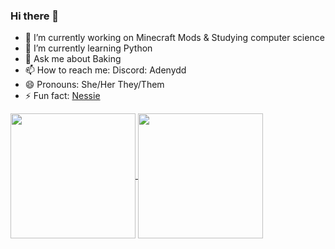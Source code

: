 ### Hi there 👋
- 🔭 I’m currently working on Minecraft Mods & Studying computer science
- 🌱 I’m currently learning Python
- 💬 Ask me about Baking
- 📫 How to reach me: Discord: Adenydd
- 😄 Pronouns: She/Her They/Them
- ⚡ Fun fact: [Nessie](https://apexlegends.fandom.com/wiki/Nessie)
<a href="https://github-readme-stats-loq27m84k-adainishs-projects.vercel.app">
  <img height=200 align="center" src="https://github-readme-stats-beryl-one-25.vercel.app/api?username=adainish" />
</a>
<a href="https://github.com/adainish">
  <img height=200 align="center" src="https://github-readme-stats-beryl-one-25.vercel.app/api/top-langs?username=adainish&layout=compact&langs_count=8&card_width=320" />
</a>
</a>
